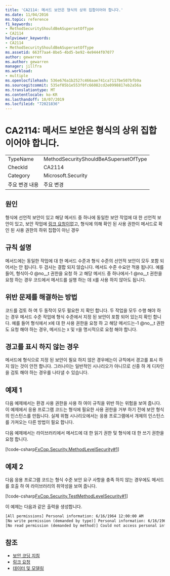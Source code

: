 ```yaml
---
title: 'CA2114: 메서드 보안은 형식의 상위 집합이어야 합니다.'
ms.date: 11/04/2016
ms.topic: reference
f1_keywords:
- MethodSecurityShouldBeASupersetOfType
- CA2114
helpviewer_keywords:
- CA2114
- MethodSecurityShouldBeASupersetOfType
ms.assetid: 663f7aa4-8be5-4bd5-be92-4e9444f07077
author: gewarren
ms.author: gewarren
manager: jillfra
ms.workload:
- multiple
ms.openlocfilehash: 536e676a1b2527c466aae741ca7117be507bfb9a
ms.sourcegitcommit: 535ef05b1e553f0fc66082cd2e0998817eb2a56a
ms.translationtype: MT
ms.contentlocale: ko-KR
ms.lasthandoff: 10/07/2019
ms.locfileid: "72021836"
---
```

# <a name="ca2114-method-security-should-be-a-superset-of-type"></a>CA2114: 메서드 보안은 형식의 상위 집합이어야 합니다.

|||
|-|-|
|TypeName|MethodSecurityShouldBeASupersetOfType|
|CheckId|CA2114|
|Category|Microsoft.Security|
|주요 변경 내용|주요 변경|

## <a name="cause"></a>원인
형식에 선언적 보안이 있고 해당 메서드 중 하나에 동일한 보안 작업에 대 한 선언적 보안이 있고, 보안 작업에 [링크 요청이](/dotnet/framework/misc/link-demands)없고, 형식에 의해 확인 된 사용 권한이 메서드로 확인 된 사용 권한의 하위 집합이 아닌 경우

## <a name="rule-description"></a>규칙 설명
메서드에는 동일한 작업에 대 한 메서드 수준과 형식 수준의 선언적 보안이 모두 포함 되어서는 안 됩니다. 두 검사는 결합 되지 않습니다. 메서드 수준 수요만 적용 됩니다. 예를 들어, 형식이-0 @no__t 권한을 요청 하 고 해당 메서드 중 하나에서-1 @no__t 권한을 요청 하는 경우 코드에서 메서드를 실행 하는 데 `X`를 사용 하지 않아도 됩니다.

## <a name="how-to-fix-violations"></a>위반 문제를 해결하는 방법
코드를 검토 하 여 두 동작이 모두 필요한 지 확인 합니다. 두 작업을 모두 수행 해야 하는 경우 메서드 수준 작업에 형식 수준에서 지정 된 보안이 포함 되어 있는지 확인 합니다. 예를 들어 형식에서 `X`에 대 한 사용 권한을 요청 하 고 해당 메서드는-1 @no__t 권한도 요청 해야 하는 경우, 메서드는 `X` 및 `Y`을 명시적으로 요청 해야 합니다.

## <a name="when-to-suppress-warnings"></a>경고를 표시 하지 않는 경우
메서드에 형식으로 지정 된 보안이 필요 하지 않은 경우에는이 규칙에서 경고를 표시 하지 않는 것이 안전 합니다. 그러나이는 일반적인 시나리오가 아니므로 신중 하 게 디자인을 검토 해야 하는 경우를 나타낼 수 있습니다.

## <a name="example-1"></a>예제 1

다음 예제에서는 환경 사용 권한을 사용 하 여이 규칙을 위반 하는 위험을 보여 줍니다. 이 예제에서 응용 프로그램 코드는 형식에 필요한 사용 권한을 거부 하기 전에 보안 형식의 인스턴스를 만듭니다. 실제 위협 시나리오에서는 응용 프로그램에서 개체의 인스턴스를 가져오는 다른 방법이 필요 합니다.

다음 예제에서는 라이브러리에서 메서드에 대 한 읽기 권한 및 형식에 대 한 쓰기 권한을 요청 합니다.

[!code-csharp[FxCop.Security.MethodLevelSecurity#1](../code-quality/codesnippet/CSharp/ca2114-method-security-should-be-a-superset-of-type_1.cs)]

## <a name="example-2"></a>예제 2

다음 응용 프로그램 코드는 형식 수준 보안 요구 사항을 충족 하지 않는 경우에도 메서드를 호출 하 여 라이브러리의 취약성을 보여 줍니다.

[!code-csharp[FxCop.Security.TestMethodLevelSecurity#1](../code-quality/codesnippet/CSharp/ca2114-method-security-should-be-a-superset-of-type_2.cs)]

이 예제는 다음과 같은 출력을 생성합니다.

```txt
[All permissions] Personal information: 6/16/1964 12:00:00 AM
[No write permission (demanded by type)] Personal information: 6/16/1964 12:00:00 AM
[No read permission (demanded by method)] Could not access personal information: Request failed.
```

## <a name="see-also"></a>참조

- [보안 코딩 지침](/dotnet/standard/security/secure-coding-guidelines)
- [링크 요청](/dotnet/framework/misc/link-demands)
- [데이터 및 모델링](/dotnet/framework/data/index)